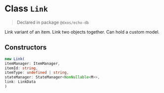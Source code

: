 # Class `Link`
> Declared in package `@dxos/echo-db`

Link variant of an item. Link two objects together. Can hold a custom model.

## Constructors
```ts
new Link(
itemManager: ItemManager,
itemId: string,
itemType: undefined | string,
stateManager: StateManager<NonNullable<M>>,
link: LinkData
)
```
